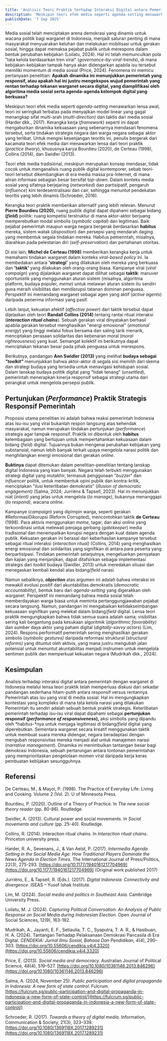 ```yaml
---
title: 'Analisis Teori Praktik terhadap Interaksi Digital antara Pemerintah dan Warganet di Indonesia'
description: 'Meskipun teori efek media seperti agenda-setting menawarkan lensa awal, teori ini seringkali terbatas pada menyajikan model linear yang gagal menangkap sifat multi-arah dan taktis dari media sosial. Framework seperti ini dapat mengaburkan dinamika kekuasaan yang sebenarnya mendasari fenomena tersebut, serta tindakan strategis negara dan warga negara sebagai aktor yang terlibat. Untuk mengisi kesenjangan teoritis ini, penulis bergerak dari kacamata teori efek media dan menawarkan lensa dari practice theory.'
publishDate: '7 Sep 2025'
---
```


Media sosial telah menciptakan arena demokrasi yang dinamis untuk wacana politik bagi warganet di Indonesia, menjadi saluran penting di mana masyarakat menyuarakan keluhan dan melakukan mobilisasi untuk gerakan sosial, hingga dapat memaksa pejabat publik untuk merespons dalam bentuk perubahan kebijakan (Loilatu, 2024). Hal ini telah memunculkan pola "tata kelola berdasarkan tren viral" (*governance-by-viral-trends*), di mana kebijakan-kebijakan tampak hanya akan didengarkan apabila isu tersebut memiliki momentum di media sosial (Price, 2024). Fenomena ini memicu pertanyaan penelitian: **Apakah dinamika ini menunjukkan pemerintah yang responsif, atau apakah hal ini justru mengekspos wujud pemerintah yang rentan terhadap tekanan warganet secara digital, yang diamplifikasi oleh algoritma media sosial serta agenda-agenda kelompok digital yang berkuasa?**

Meskipun teori efek media seperti *agenda-setting* menawarkan lensa awal, teori ini seringkali terbatas pada menyajikan model linear yang gagal menangkap sifat multi-arah (*multi-direction)* dan taktis dari media sosial (Harder dkk., 2017). Kerangka kerja (*framework*) seperti ini dapat mengaburkan dinamika kekuasaan yang sebenarnya mendasari fenomena tersebut, serta tindakan strategis negara dan warga negara sebagai aktor yang terlibat. Untuk mengisi kesenjangan teoritis ini, penulis bergerak dari kacamata teori efek media dan menawarkan lensa dari teori praktik (*practice theory*), khususnya karya Bourdieu (2020), de Certeau (1998), Collins (2014), dan Swidler (2013).

Teori efek media tradisional, meskipun merupakan konsep mendasar, tidak cocok untuk menganalisis ruang publik digital kontemporer, sebab teori-teori tersebut dikembangkan di era media massa pra-Internet, di mana aliran informasi sebagian besar bersifat t*op-down*. Dalam konteks media sosial yang sifatnya berjejaring (*networked*) dan partisipatif, pengaruh (*influence*) kini terdesentralisasi dan cair, sehingga menuntut pendekatan teoritis yang lebih dinamis (Schroeder, 2016).

Kerangka teori praktik memberikan alternatif yang lebih relevan. Menurut **Pierre Bourdieu (2020),** ruang publik digital dapat dipahami sebagai bidang **(*field*)** politik: ruang kompetisi terstruktur di mana aktor-aktor berjuang memperebutkan modal simbolis (*symbolic capital*) dan legitimasi. Baik pejabat pemerintah maupun warga negara bergerak berdasarkan **habitus** mereka, sistem watak (*disposition*) dan persepsi yang mendarah daging yang membentuk segala tindakan mereka. Habitus pemerintah, misalnya, diarahkan pada pelestarian diri (*self-preservation*) dan pertahanan otoritas.

Di sisi lain, **Michel de Certeau (1998)** memberikan kerangka kerja untuk memahami tindakan warganet dalam konteks *viral-based policy* ini. Ia membedakan antara **'strategi'** yang dilakukan oleh mereka yang berkuasa dan **'taktik'** yang dilakukan oleh orang-orang biasa. Kampanye viral (*viral campaign*) yang dijalankan warganet dapat dilihat sebagai **taktik**: manuver oportunistik yang menggunakan aturan sistem (misalnya, algoritma platform, budaya populer, *meme*) untuk melawan aturan sistem itu sendiri guna meraih visibilitas dan mendisrupsi tatanan dominan penguasa. Perspektif ini memandang warganet sebagai agen yang aktif (*active agents*) daripada penerima informasi yang pasif.

Lebih lanjut, kekuatan afektif (*affective power*) dari taktik tersebut dapat dijelaskan oleh  teori **Randall Collins (2014)** tentang rantai ritual interaksi (***interaction ritual chains***). Sebuah gerakan viral dinyatakan berhasil apabila gerakan tersebut menghasilkan "energi emosional" (*emotional energy*) yang tinggi melalui fokus bersama dan saling tarik menarik, menciptakan perasaan solidaritas dan kebenaran moral (*moral righteousness*) yang kuat. Semangat kolektif ini berikutnya dapat menciptakan tekanan besar pada pihak penguasa untuk merespons.

Berikutnya, pandangan **Ann Swidler (2013)** yang melihat **budaya sebagai *"toolkit"*** menunjukkan bahwa aktor-aktor di segala sisi memilih dari skema dan strategi budaya yang tersedia untuk menavigasi kehidupan sosial. Dalam lanskap budaya politik digital yang "tidak tenang" (*unsettled*), pemerintah menerapkan kinerja responsif sebagai strategi utama dari perangkat untuk mengelola persepsi publik.

## Pertunjukan (*Performance*) Praktik Strategis Responsif Pemerintah

Proposisi utama penelitian ini adalah bahwa reaksi pemerintah Indonesia atas isu-isu yang viral bukanlah respon langsung atas kehendak masyarakat, namun merupakan tindakan pertunjukan *(performance*) strategis agar tampak responsif. Praktik ini dibentuk oleh **habitus** kelembagaan yang bertujuan untuk mempertahankan kekuasaan dalam bidang (*field*) digital. Tujuannya bukan mengenai perubahan kebijakan yang substansial, namun lebih banyak terkait upaya mengelola narasi politik dan menghilangkan energi emosional dari gerakan *online*.

**Buktinya** dapat ditemukan dalam penelitian-penelitian tentang lanskap digital Indonesia yang kian banyak. Negara telah terbukti menggunakan strategi digital yang mutakhir, termasuk penggunaan "*buzzer*" dan *influencer* politik, untuk membentuk opini publik dan kontra-kritik, menciptakan "ilusi keterlibatan demokratis" (*illusion of democratic engagement)* (Salma, 2024; Jurriëns & Tapsell, 2023). Hal ini menunjukkan niat (*intent)* yang jelas untuk mengelola (*to manage)*, bukannya menanggapi (*to respond)*, wacana *online*.

Kampanye (*campaign*) yang dipimpin warga, seperti gerakan \#ReformasiDikorupsi (Reform Corrupted), mencontohkan taktik **de Certeau** (1998). Para aktivis menggunakan *meme*, tagar, dan aksi *online* yang terkoordinasi untuk melewati penjaga gerbang (*gatekeeper*) media tradisional dan menempatkan korupsi negara dengan kuat dalam agenda publik. Kekuatan gerakan ini berasal dari keberhasilan kampanye tersebut sebagai ritual interaksi (*interaction ritual)* (Collins, 2014\) yang menghasilkan energi emosional dan solidaritas yang signifikan di antara para peserta yang berpartisipasi. Tindakan pemerintah selanjutnya, mengeluarkan pernyataan dan kajian yang menjanjikan, dapat ditafsirkan sebagai implementasi strategis dari *toolkit* budaya (Swidler, 2013\) untuk meredakan situasi dan menegaskan kembali kendali atas bidang/*field* narasi.

Namun sebaliknya, ***objection*** atas argumen ini adalah bahwa interaksi ini mewakili evolusi positif dari akuntabilitas demokratis (*democratic accountability)*, bentuk baru dari *agenda-setting* yang digerakkan oleh warganet. Perspektif ini memandang bahwa media sosial telah memberdayakan warga biasa untuk meminta pertanggungjawaban pejabat secara langsung. Namun, pandangan ini mengabaikan ketidakseimbangan kekuasaan signifikan yang melekat dalam bidang/*field* digital. Lensa teori praktik mengungkapkan bahwa tidak semua suara adalah sama; visibilitas sering kali bergantung pada kesukaan algoritmik (*algorithmic favorability)* dan sumber daya aktor yang paham digital (*digitally-savvy actors*) (Lim, 2024). Respons performatif pemerintah sering menghasilkan gerakan simbolis (*symbolic gestures)* daripada reformasi struktural (*structural reforms)* yang dituntut oleh aktivis, yang mana justru mengubah jalan potensial untuk menuntut akuntabilitas menjadi instrumen untuk mengelola sentimen publik dan memperkuat kekuatan negara (Mudrikah dkk., 2024).

## Kesimpulan

Analisis terhadap interaksi digital antara pemerintah dengan warganet di Indonesia melalui lensa teori praktik telah memperluas diskusi dari sekadar pandangan sederhana hitam-putih antara responsif versus rentannya Pemerintah atas isu yang viral di media sosial. Hal ini mengungkapkan kontestasi yang kompleks di mana tata kelola narasi yang dilakukan Pemerintah itu sendiri adalah sebuah bentuk praktik strategis. Keterlibatan pemerintah terhadap isu-isu viral dapat dipahami sebagai **pertunjukan responsif (*performance of responsiveness*),** aksi simbolis yang dipandu oleh *habitus-*nya untuk menjaga legitimasi di bidang/*field* digital yang diperebutkan. Sementara warganet secara kreatif menggunakan taktik untuk membuat suara mereka didengar, negara beradaptasi dengan mengubah responsivitas mereka menjadi alat untuk manajemen narasi (*narrative management*). Dinamika ini menimbulkan tantangan besar bagi demokrasi Indonesia, sebuah pertarungan antara tontonan pemerintahan yang memprioritaskan pengelolaan momen viral daripada kerja keras pembuatan kebijakan sesungguhnya.

## Referensi

De Certeau, M., & Mayol, P. (1998). The Practice of Everyday Life: Living and Cooking. Volume 2 (Vol. 2). U of Minnesota Press.

Bourdieu, P. (2020). Outline of a Theory of Practice. In *The new social theory reader* (pp. 80-86). Routledge.

Swidler, A. (2013). Cultural power and social movements. In *Social movements and culture* (pp. 25-40). Routledge.

Collins, R. (2014). Interaction ritual chains. In *Interaction ritual chains*. Princeton university press.

Harder, R. A., Sevenans, J., & Van Aelst, P. (2017). *Intermedia Agenda Setting in the Social Media Age: How Traditional Players Dominate the News Agenda in Election Times.* The International Journal of Press/Politics, 22(3), 275-293. [https://doi.org/10.1177/1940161217704969](https://doi.org/10.1177/1940161217704969) (Original work published 2017\)

Jurriëns, E., & Tapsell, R. (Eds.). (2017). *Digital Indonesia: Connectivity and divergence*. ISEAS – Yusof Ishak Institute.

Lim, M. (2024). *Social media and politics in Southeast Asia*. Cambridge University Press.

Loilatu, M. J. (2024). *Capturing Political Conversation: An Analysis of Public Response on Social Media during Indonesian Election.* Open Journal of Social Sciences, 12(9), 163-182.

Mudrikah, A., Jayanti, E. F., Setiaulia, T. C., Syaputra, T. A. R., & Hasibuan, H. A. (2024). Tantangan Terhadap Pelaksanaan Demokrasi Pancasila di Era Digital. *CENDEKIA: Jurnal Ilmu Sosial, Bahasa Dan Pendidikan, 4*(4), 290–303. [https://doi.org/10.55606/cendikia.v4i4.3320](https://doi.org/10.55606/cendikia.v4i4.3320)

Price, E. (2013). *Social media and democracy.* Australian Journal of Political Science, 48(4), 519–527. [https://doi.org/10.1080/10361146.2013.846296](https://doi.org/10.1080/10361146.2013.846296)

Salma, A. (2024, November 25). *Public participation and digital propaganda in Indonesia: A new form of state control*. Fulcrum. [https://fulcrum.sg/public-participation-and-digital-propaganda-in-indonesia-a-new-form-of-state-control/](https://fulcrum.sg/public-participation-and-digital-propaganda-in-indonesia-a-new-form-of-state-control/)

Schroeder, R. (2017). *Towards a theory of digital media.* Information, Communication & Society, 21(3), 323–339. [https://doi.org/10.1080/1369118X.2017.1289231](https://doi.org/10.1080/1369118X.2017.1289231)

